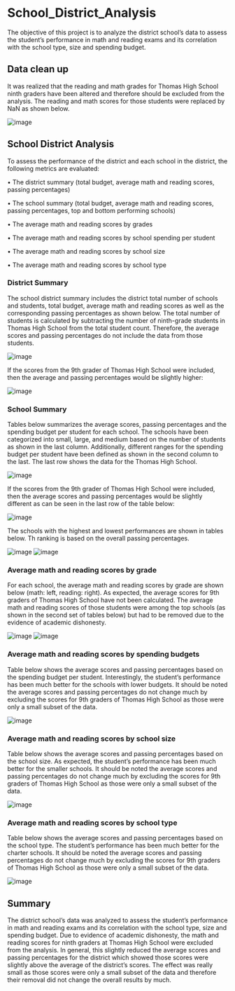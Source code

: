 # School_District_Analysis
The objective of this project is to analyze the district school’s data to assess the student’s performance in math and reading exams and its correlation with the school type, size and spending budget. 
## Data clean up 
It was realized that the reading and math grades for Thomas High School ninth graders have been altered and therefore should be excluded from the analysis. The reading and math scores for those students were replaced by NaN as shown below. 

![image](https://user-images.githubusercontent.com/103223944/166982683-b1e41895-5ffa-48e3-9028-c5aca2a91002.png)

##  School District Analysis
To assess the performance of the district and each school in the district, the following metrics are evaluated:

•	The district summary (total budget, average math and reading scores, passing percentages)

•	The school summary (total budget, average math and reading scores, passing percentages, top and bottom performing schools)

•	The average math and reading scores by grades

•	The average math and reading scores by school spending per student

•	The average math and reading scores by school size

•	The average math and reading scores by school type

### District Summary
The school district summary includes the district total number of schools and students, total budget, average math and reading scores as well as the corresponding passing percentages as shown below. The total number of students is calculated by subtracting the number of ninth-grade students in Thomas High School from the total student count. Therefore, the average scores and passing percentages do not include the data from those students.

![image](https://user-images.githubusercontent.com/103223944/166982797-43f65cd1-74d3-4f4f-a29b-03e2155b6953.png)

If the scores from the 9th grader of Thomas High School were included, then the average and passing percentages would be slightly higher:

![image](https://user-images.githubusercontent.com/103223944/166982820-290fb202-1198-4f27-85ec-7a973a476381.png)

### School Summary
Tables below summarizes the average scores, passing percentages and the spending budget per student for each school. The schools have been categorized into small, large, and medium based on the number of students as shown in the last column.  Additionally, different ranges for the spending budget per student have been defined as shown in the second column to the last. The last row shows the data for the Thomas High School. 

![image](https://user-images.githubusercontent.com/103223944/166982860-1cb23a75-dd38-43f5-aae8-1e6f17f827e0.png)

If the scores from the 9th grader of Thomas High School were included, then the average scores and passing percentages would be slightly different as can be seen in the last row of the table below:

![image](https://user-images.githubusercontent.com/103223944/166982897-8c7a5d8f-1171-48f1-9f29-5d55aea5227d.png)

The schools with the highest and lowest performances are shown in tables below. Th ranking is based on the overall passing percentages.

![image](https://user-images.githubusercontent.com/103223944/166982931-592175fa-af85-4903-8af5-7f3f40ef9704.png)
![image](https://user-images.githubusercontent.com/103223944/166982965-fb1b61cc-544a-43d7-af85-24b3ddc2cb66.png)

### Average math and reading scores by grade
For each school, the average math and reading scores by grade are shown below (math: left, reading: right). As expected, the average scores for 9th graders of Thomas High School have not been calculated. The average math and reading scores of those students were among the top schools (as shown in the second set of tables below) but had to be removed due to the evidence of academic dishonesty.

![image](https://user-images.githubusercontent.com/103223944/166983061-30747df2-a02a-4917-9f3e-33db18a75430.png)
![image](https://user-images.githubusercontent.com/103223944/166983127-9c543595-60a7-45f6-b45c-3480ca244dca.png)

### Average math and reading scores by spending budgets
Table below shows the average scores and passing percentages based on the spending budget per student. Interestingly, the student’s performance has been much better for the schools with lower budgets. It should be noted the average scores and passing percentages do not change much by excluding the scores for 9th graders of Thomas High School as those were only a small subset of the data.

![image](https://user-images.githubusercontent.com/103223944/166983188-2ecc6069-881d-44fa-b038-aa5daabbb612.png)

### Average math and reading scores by school size
Table below shows the average scores and passing percentages based on the school size. As expected, the student’s performance has been much better for the smaller schools. It should be noted the average scores and passing percentages do not change much by excluding the scores for 9th graders of Thomas High School as those were only a small subset of the data.

![image](https://user-images.githubusercontent.com/103223944/166983231-9b6d7b3e-112c-4383-bd11-23aa797dffca.png)

### Average math and reading scores by school type
Table below shows the average scores and passing percentages based on the school type. The student’s performance has been much better for the charter schools. It should be noted the average scores and passing percentages do not change much by excluding the scores for 9th graders of Thomas High School as those were only a small subset of the data.

![image](https://user-images.githubusercontent.com/103223944/166983256-81c82dbb-223c-44c1-a296-5c9d929003e0.png)

## Summary
The district school’s data was analyzed to assess the student’s performance in math and reading exams and its correlation with the school type, size and spending budget. Due to evidence of academic dishonesty, the math and reading scores for ninth graders at Thomas High School were excluded from the analysis. In general, this slightly reduced the average scores and passing percentages for the district which showed those scores were slightly above the average of the district’s scores. The effect was really small as those scores were only a small subset of the data and therefore their removal did not change the overall results by much. 
